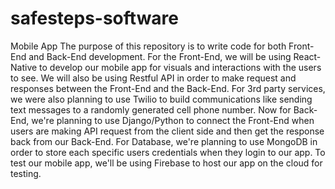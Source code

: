 # safesteps-software
Mobile App
The purpose of this repository is to write code for both Front-End and Back-End development. For the Front-End, we will be using React-Native to develop our mobile app for visuals and interactions with the users to see. We will also be using Restful API in order to make request and responses between the Front-End and the Back-End. For 3rd party services, we were also planning to use Twilio to build communications like sending text messages to a randomly generated cell phone number. Now for Back-End, we're planning to use Django/Python to connect the Front-End when users are making API request from the client side and then get the response back from our Back-End. For Database, we're planning to use MongoDB in order to store each specific users credentials when they login to our app. To test our mobile app, we'll be using Firebase to host our app on the cloud for testing.
